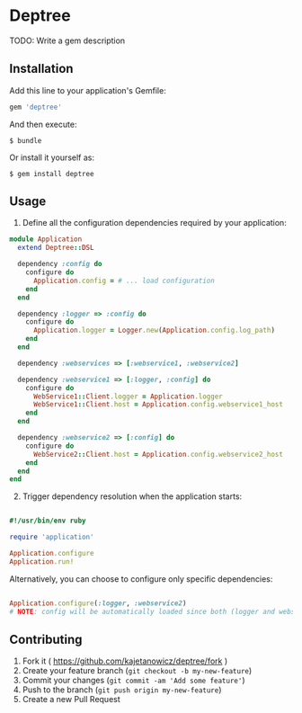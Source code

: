 # Deptree

TODO: Write a gem description

## Installation

Add this line to your application's Gemfile:

```ruby
gem 'deptree'
```

And then execute:

    $ bundle

Or install it yourself as:

    $ gem install deptree

## Usage

1. Define all the configuration dependencies required by your application:

```ruby
module Application
  extend Deptree::DSL

  dependency :config do
    configure do
      Application.config = # ... load configuration
    end
  end

  dependency :logger => :config do
    configure do
      Application.logger = Logger.new(Application.config.log_path)
    end
  end

  dependency :webservices => [:webservice1, :webservice2]

  dependency :webservice1 => [:logger, :config] do
    configure do
      WebService1::Client.logger = Application.logger
      WebService1::Client.host = Application.config.webservice1_host
    end
  end

  dependency :webservice2 => [:config] do
    configure do
      WebService2::Client.host = Application.config.webservice2_host
    end
  end
end
```

2. Trigger dependency resolution when the application starts:

```ruby

#!/usr/bin/env ruby

require 'application'

Application.configure
Application.run!

```

Alternatively, you can choose to configure only specific dependencies:

```ruby

Application.configure(:logger, :webservice2)
# NOTE: config will be automatically loaded since both (logger and webservice2) depend on it.

```



## Contributing

1. Fork it ( https://github.com/kajetanowicz/deptree/fork )
2. Create your feature branch (`git checkout -b my-new-feature`)
3. Commit your changes (`git commit -am 'Add some feature'`)
4. Push to the branch (`git push origin my-new-feature`)
5. Create a new Pull Request
